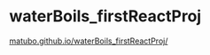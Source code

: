 # waterBoils_firstReactProj

 [matubo.github.io/waterBoils_firstReactProj/](https://matubo.github.io/waterBoils_firstReactProj/)
